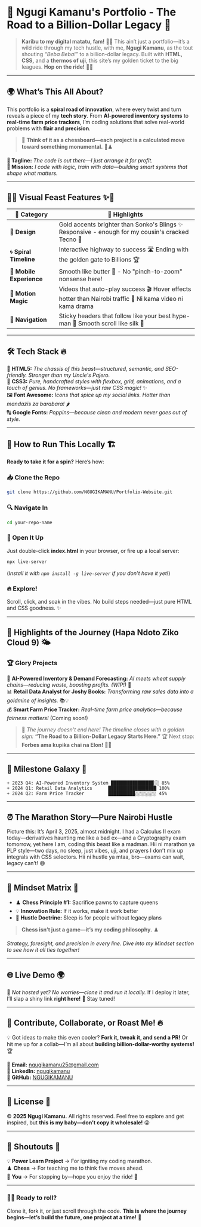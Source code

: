 # 🚀 **Ngugi Kamanu's Portfolio - The Road to a Billion-Dollar Legacy** 🌟

> **Karibu to my digital matatu, fam!** 🚎💨 This ain’t just a portfolio—it’s a wild ride through my tech hustle, with me, **Ngugi Kamanu**, as the tout shouting *“Beba Beba!”* to a billion-dollar legacy. Built with **HTML, CSS,** and a **thermos of uji**, this site’s my golden ticket to the big leagues. **Hop on the ride!** 🚌💨

---

## 🌍 **What’s This All About?**

This portfolio is a **spiral road of innovation**, where every twist and turn reveals a piece of my **tech story**. From **AI-powered inventory systems** to **real-time farm price trackers**, I’m coding solutions that solve real-world problems with **flair and precision**. 

> 🎯 **Think of it as a chessboard—each project is a calculated move toward something monumental.** 🧠♟️

**📌 Tagline:** *The code is out there—I just arrange it for profit.*  
**🎯 Mission:** *I code with logic, train with data—building smart systems that shape what matters.*

---

## 🎨✨ **Visual Feast Features** ✨🎨

| 🚀 **Category** | 💎 **Highlights** |
|--------------|----------------|
| 🌈 **Design** | Gold accents brighter than Sonko's Blings ✨ Responsive - enough for my cousin's cracked Tecno 📱 |
| 🌀 **Spiral Timeline** | Interactive highway to success 🛣️ Ending with the golden gate to Billions 🏆 |
| 📱 **Mobile Experience** | Smooth like butter 🧈 - No "pinch-to-zoom" nonsense here! |
| 🎥 **Motion Magic** | Videos that auto-play success 🎬 Hover effects hotter than Nairobi traffic 🌋 Ni kama video ni kama drama |
| 🔗 **Navigation** | Sticky headers that follow like your best hype-man 🕺 Smooth scroll like silk 🧵 |

---

## 🛠️ **Tech Stack** 🔥

🚀 **HTML5:** *The chassis of this beast—structured, semantic, and SEO-friendly. Stronger than my Uncle's Pajero.*  
🎨 **CSS3:** *Pure, handcrafted styles with flexbox, grid, animations, and a touch of genius. No frameworks—just raw CSS magic!* ✨  
🖼️ **Font Awesome:** *Icons that spice up my social links. Hotter than mandazis za barabara!* 🌶️  
🔠 **Google Fonts:** *Poppins—because clean and modern never goes out of style.*

---

## 🚧 **How to Run This Locally** 🏗️

**Ready to take it for a spin?** Here’s how:

### 📥 Clone the Repo
```bash
git clone https://github.com/NGUGIKAMANU/Portfolio-Website.git
```

### 🔍 Navigate In
```bash
cd your-repo-name
```

### 🚀 Open It Up
Just double-click **index.html** in your browser, or fire up a local server:
```bash
npx live-server
```
(*Install it with `npm install -g live-server` if you don’t have it yet!*)

### 🔥 Explore!
Scroll, click, and soak in the vibes. No build steps needed—just pure HTML and CSS goodness. ✨

---

## 🌟 **Highlights of the Journey** (Hapa Ndoto Ziko Cloud 9) 🌤️

### 🏆 **Glory Projects**

🚀 **AI-Powered Inventory & Demand Forecasting:** *AI meets wheat supply chains—reducing waste, boosting profits.* *(WIP!)* 🌾  
📊 **Retail Data Analyst for Joshy Books:** *Transforming raw sales data into a goldmine of insights.* 📚💡  
💰 **Smart Farm Price Tracker:** *Real-time farm price analytics—because fairness matters!* (Coming soon!)

> 🎯 *The journey doesn’t end here! The timeline closes with a golden sign:* **“The Road to a Billion-Dollar Legacy Starts Here.”** 🏆 Next stop: **Forbes ama kupika chai na Elon!** 🚀🔥

---

## 🌌 **Milestone Galaxy** 🌌

```
+ 2023 Q4: AI-Powered Inventory System ████████████████░░ 85%
+ 2024 Q1: Retail Data Analytics      ██████████████████ 100%
+ 2024 Q2: Farm Price Tracker         ██████████░░░░░░░░ 45%
```

---

## ⏰ **The Marathon Story—Pure Nairobi Hustle**

Picture this: It’s April 3, 2025, almost midnight. I had a Calculus II exam today—derivatives haunting me like a bad ex—and a Cryptography exam tomorrow, yet here I am, coding this beast like a madman. Hii ni marathon ya PLP style—two days, no sleep, just vibes, uji, and prayers I don’t mix up integrals with CSS selectors. Hii ni hustle ya mtaa, bro—exams can wait, legacy can’t! 😅

---

## 🧠 **Mindset Matrix** 🧠

+ ♟️ **Chess Principle #1:** Sacrifice pawns to capture queens
+ 💡 **Innovation Rule:** If it works, make it work better
+ 🚀 **Hustle Doctrine:** Sleep is for people without legacy plans

> **Chess isn’t just a game—it’s my coding philosophy.** ♟️

*Strategy, foresight, and precision in every line. Dive into my Mindset section to see how it all ties together!*

---

## 🌐 **Live Demo** 🌍

🚧 *Not hosted yet? No worries—clone it and run it locally.* If I deploy it later, I’ll slap a shiny link **right here!** 👀 Stay tuned!

---

## 🤝 **Contribute, Collaborate, or Roast Me!** 🔥

💡 Got ideas to make this even cooler? **Fork it, tweak it, and send a PR!** Or hit me up for a collab—I’m all about **building billion-dollar-worthy systems!** 🏆

📧 **Email:** [ngugikamanu25@gmail.com](mailto:ngugikamanu25@gmail.com)  
🔗 **LinkedIn:** [ngugikamanu](https://www.linkedin.com/in/ngugikamanu)  
🐙 **GitHub:** [NGUGIKAMANU](https://github.com/NGUGIKAMANU)  

---

## 📜 **License** 📜

© **2025 Ngugi Kamanu.** All rights reserved. Feel free to explore and get inspired, but **this is my baby—don’t copy it wholesale!** 😜

---

## 🙌 **Shoutouts** 🎉

💡 **Power Learn Project** → For igniting my coding marathon.  
♟️ **Chess** → For teaching me to think five moves ahead.  
👀 **You** → For stopping by—hope you enjoy the ride! 🚀

---

### **🚗💨 Ready to roll?**
Clone it, fork it, or just scroll through the code. **This is where the journey begins—let’s build the future, one project at a time!** 🚀
